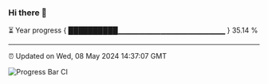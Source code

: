 ### Hi there 👋

⏳ Year progress { ██████████▁▁▁▁▁▁▁▁▁▁▁▁▁▁▁▁▁▁▁▁ } 35.14 %

---

⏰ Updated on Wed, 08 May 2024 14:37:07 GMT

![Progress Bar CI](https://github.com/IshwaranRudhara/GIT-ACTION/workflows/Progress%20Bar%20CI/badge.svg)
